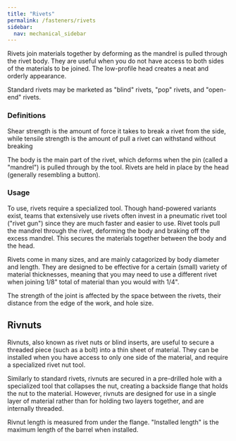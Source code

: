 ```yaml
---
title: "Rivets"
permalink: /fasteners/rivets
sidebar:
  nav: mechanical_sidebar
---
```


Rivets join materials together by deforming as the mandrel is pulled through the rivet body. They are useful when you do not have access to both sides of the materials to be joined. The low-profile head creates a neat and orderly appearance.

Standard rivets may be marketed as "blind" rivets, "pop" rivets, and "open-end" rivets.

### Definitions

Shear strength is the amount of force it takes to break a rivet from the side, while tensile strength is the amount of pull a rivet can withstand without breaking

The body is the main part of the rivet, which deforms when the pin (called a "mandrel") is pulled through by the tool. Rivets are held in place by the head (generally resembling a button).

### Usage

To use, rivets require a specialized tool. Though hand-powered variants exist, teams that extensively use rivets often invest in a pneumatic rivet tool ("rivet gun") since they are much faster and easier to use. Rivet tools pull the mandrel through the rivet, deforming the body and braking off the excess mandrel. This secures the materials together between the body and the head.

Rivets come in many sizes, and are mainly catagorized by body diameter and length. They are designed to be effective for a certain (small) variety of material thicknesses, meaning that you may need to use a different rivet when joining 1/8" total of material than you would with 1/4".

The strength of the joint is affected by the space between the rivets, their distance from the edge of the work, and hole size.

## Rivnuts

Rivnuts, also known as rivet nuts or blind inserts, are useful to secure a threaded piece (such as a bolt) into a thin sheet of material. They can be installed when you have access to only one side of the material, and require a specialized rivet nut tool.

Similarly to standard rivets, rivnuts are secured in a pre-drilled hole with a specialized tool that collapses the nut, creating a backside flange that holds the nut to the material. However, rivnuts are designed for use in a single layer of material rather than for holding two layers together, and are internally threaded.

Rivnut length is measured from under the flange. "Installed length" is the maximum length of the barrel when installed.
